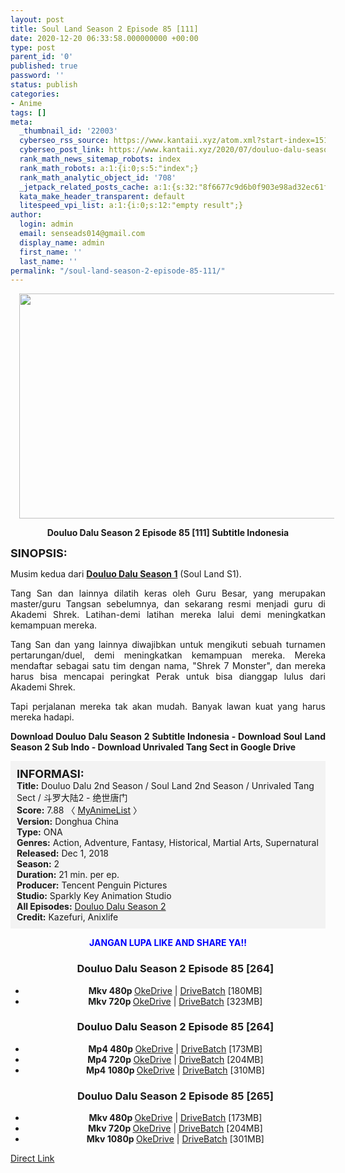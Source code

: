 ```yaml
---
layout: post
title: Soul Land Season 2 Episode 85 [111]
date: 2020-12-20 06:33:58.000000000 +00:00
type: post
parent_id: '0'
published: true
password: ''
status: publish
categories:
- Anime
tags: []
meta:
  _thumbnail_id: '22003'
  cyberseo_rss_source: https://www.kantaii.xyz/atom.xml?start-index=151&max-results=150
  cyberseo_post_link: https://www.kantaii.xyz/2020/07/douluo-dalu-season-2-episode-85-111.html
  rank_math_news_sitemap_robots: index
  rank_math_robots: a:1:{i:0;s:5:"index";}
  rank_math_analytic_object_id: '708'
  _jetpack_related_posts_cache: a:1:{s:32:"8f6677c9d6b0f903e98ad32ec61f8deb";a:2:{s:7:"expires";i:1642477409;s:7:"payload";a:0:{}}}
  kata_make_header_transparent: default
  litespeed_vpi_list: a:1:{i:0;s:12:"empty result";}
author:
  login: admin
  email: senseads014@gmail.com
  display_name: admin
  first_name: ''
  last_name: ''
permalink: "/soul-land-season-2-episode-85-111/"
---
```

<div class="separator" style="clear: both; text-align: center;"><a href="https://1.bp.blogspot.com/-gL5zFl5rgN0/XwCbDct1fOI/AAAAAAAAC24/_TPZqCIMWo8a3g4DQQkUyeCbFDbg7opxgCLcBGAsYHQ/s1600/Soul%2BLand%2BS2%2B-%2B85%2Ba.jpg" imageanchor="1" style="margin-left: 1em; margin-right: 1em;"><img border="0" data-original-height="900" data-original-width="1600" height="360" src="{{ site.baseurl }}/assets/2020/12/Soul%2BLand%2BS2%2B-%2B85%2Ba.jpg" width="640" /></a></div>
<p>
<div style="text-align: center;"><b>Douluo Dalu Season 2 Episode 85 [111] Subtitle Indonesia</b></p>
</div>
<p><b><span style="font-size: large;">SINOPSIS:</span></b>
<div style="text-align: justify;">Musim kedua dari <b><a href="http://www.kantaii.web.id/2018/12/douluo-dalu-season-i-batch.html" target="_blank" rel="noopener">Douluo Dalu Season 1</a></b> (Soul Land S1).</p>
<p>Tang San dan lainnya dilatih keras oleh Guru Besar, yang merupakan master/guru Tangsan sebelumnya, dan sekarang resmi menjadi guru di Akademi Shrek. Latihan-demi latihan mereka lalui demi meningkatkan kemampuan mereka.</p>
<p>Tang San dan yang lainnya diwajibkan untuk mengikuti sebuah turnamen pertarungan/duel, demi meningkatkan kemampuan mereka. Mereka mendaftar sebagai satu tim dengan nama, "Shrek 7 Monster", dan mereka harus bisa mencapai peringkat Perak untuk bisa dianggap lulus dari Akademi Shrek.</p>
<p>Tapi perjalanan mereka tak akan mudah. Banyak lawan kuat yang harus mereka hadapi.</p>
<p><b>Download Douluo Dalu Season 2 Subtitle Indonesia - Download Soul Land Season 2 Sub Indo - Download Unrivaled Tang Sect in Google Drive</b></div>
<p><a name="more"></a>
<div style="background-color: #f3f3f3; padding: 10px; text-align: left;"><b><span style="font-size: large;">INFORMASI:</span></b><br /><b>Title:</b> Douluo Dalu 2nd Season / Soul Land 2nd Season / Unrivaled Tang Sect / 斗罗大陆2 - 绝世唐门<br /><b>Score:</b> 7.88 〈 <a href="https://myanimelist.net/anime/37822/Douluo_Dalu_2nd_Season?q=Douluo%20Dalu" target="_blank" rel="noopener">MyAnimeList</a>&nbsp;〉<br /><b>Version:</b> Donghua China<br /><b>Type:</b> ONA<br /><b>Genres:</b> Action, Adventure, Fantasy, Historical, Martial Arts, Supernatural<br /><b>Released:</b> Dec 1, 2018<br /><b>Season:</b> 2<br /><b>Duration:</b> 21 min. per ep.<br /><b>Producer:</b> Tencent Penguin Pictures<br /><b>Studio:</b> Sparkly Key Animation Studio<br /><b>All Episodes:</b> <a href="http://www.kantaii.web.id/2020/02/douluo-dalu-season-2.html" target="_blank" rel="noopener">Douluo Dalu Season 2</a><br /><b>Credit:</b> Kazefuri, Anixlife</div>
<p>
<div style="text-align: center;"><b><span style="color: blue;">JANGAN LUPA LIKE AND SHARE YA!!</span></b>
<div class="dl">
<ul />
<h3 style="text-align: center;">Douluo Dalu Season 2 Episode 85 [264]</h3>
<li style="text-align: center;"><b>Mkv 480p </b><a href="https://semawur.com/V16wRx" target="_blank" rel="noopener">OkeDrive</a> | <a href="https://apk.miuiku.com/1vsFP5gs1" target="_blank" rel="noopener">DriveBatch</a> [180MB]</li>
<li style="text-align: center;"><b>Mkv 720p </b><a href="https://semawur.com/1kPfDW95BtAM" target="_blank" rel="noopener">OkeDrive</a> | <a href="https://apk.miuiku.com/dagYZj8xKs" target="_blank" rel="noopener">DriveBatch</a> [323MB]</li>
</div>
<div class="dl">
<ul />
<h3 style="text-align: center;">Douluo Dalu Season 2 Episode 85 [264]</h3>
<li style="text-align: center;"><b>Mp4 480p </b><a href="https://semawur.com/ipTHaBKYeWPj" target="_blank" rel="noopener">OkeDrive</a> | <a href="https://apk.miuiku.com/zPAHmztk" target="_blank" rel="noopener">DriveBatch</a> [173MB]</li>
<li style="text-align: center;"><b>Mp4 720p </b><a href="https://semawur.com/7QY2jg1q7U" target="_blank" rel="noopener">OkeDrive</a> | <a href="https://apk.miuiku.com/ScmL" target="_blank" rel="noopener">DriveBatch</a> [204MB]</li>
<li style="text-align: center;"><b>Mp4 1080p </b><a href="https://semawur.com/w1P4K" target="_blank" rel="noopener">OkeDrive</a> | <a href="https://apk.miuiku.com/JFB2PY7Jny" target="_blank" rel="noopener">DriveBatch</a> [310MB]</li>
</div>
<div class="dl">
<ul />
<h3 style="text-align: center;">Douluo Dalu Season 2 Episode 85 [265]</h3>
<li style="text-align: center;"><b>Mkv 480p </b><a href="https://semawur.com/qM0bg" target="_blank" rel="noopener">OkeDrive</a> | <a href="https://apk.miuiku.com/PVlbeOL1HG" target="_blank" rel="noopener">DriveBatch</a> [173MB]</li>
<li style="text-align: center;"><b>Mkv 720p </b><a href="https://semawur.com/QXeLYq" target="_blank" rel="noopener">OkeDrive</a> | <a href="https://apk.miuiku.com/dLefCTKkny" target="_blank" rel="noopener">DriveBatch</a> [204MB]</li>
<li style="text-align: center;"><b>Mkv 1080p </b><a href="https://semawur.com/kBAbBXpz01q0" target="_blank" rel="noopener">OkeDrive</a> | <a href="https://apk.miuiku.com/wws882MTah" target="_blank" rel="noopener">DriveBatch</a> [301MB]</li>
</div>
</div>
<link rel="stylesheet" href="https://cdnjs.cloudflare.com/ajax/libs/font-awesome/4.7.0/css/font-awesome.min.css" />
<div class="divbtn"> <a href="https://handymansurrender.com/fihup8buzv?key=94550f7ce39444073321dde3b8782f97" class="btn"><i class="fa fa-download"></i> Direct Link</a> </div>
